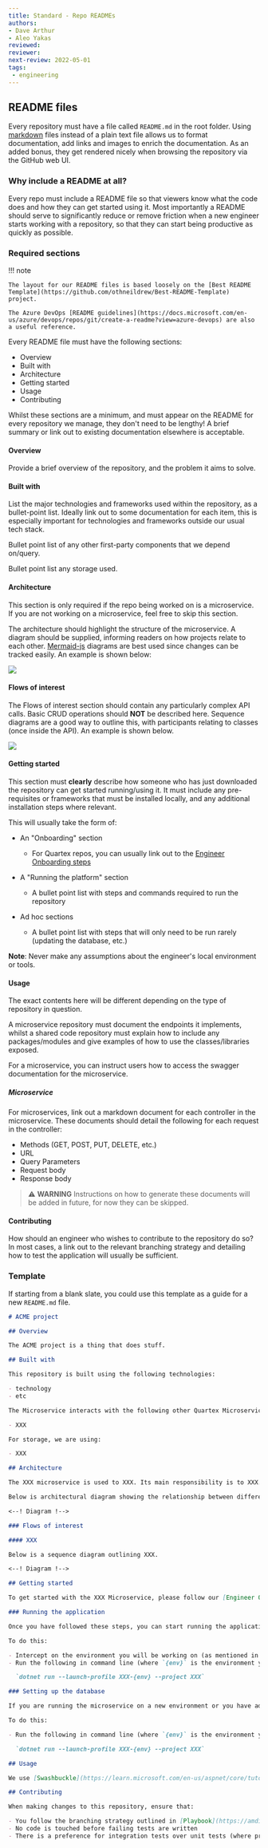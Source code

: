 ```yaml
---
title: Standard - Repo READMEs 
authors: 
- Dave Arthur
- Aleo Yakas
reviewed: 
reviewer:
next-review: 2022-05-01
tags: 
 - engineering
---
```


## README files

Every repository must have a file called `README.md` in the root folder. Using [markdown](https://docs.github.com/en/get-started/writing-on-github/getting-started-with-writing-and-formatting-on-github/basic-writing-and-formatting-syntax) files instead of a plain text file allows us to format documentation, add links and images to enrich the documentation. As an added bonus, they get rendered nicely when browsing the repository via the GitHub web UI.

### Why include a README at all?

Every repo must include a README file so that viewers know what the code does and how they can get started using it. Most importantly a README should serve to significantly reduce or remove friction when a new engineer starts working with a repository, so that they can start being productive as quickly as possible.

### Required sections

!!! note

    The layout for our README files is based loosely on the [Best README Template](https://github.com/othneildrew/Best-README-Template) project.

    The Azure DevOps [README guidelines](https://docs.microsoft.com/en-us/azure/devops/repos/git/create-a-readme?view=azure-devops) are also a useful reference.

Every README file must have the following sections:

- Overview
- Built with
- Architecture
- Getting started
- Usage
- Contributing

Whilst these sections are a minimum, and must appear on the README for every repository we manage, they don't need to be lengthy! A brief summary or link out to existing documentation elsewhere is acceptable.

#### Overview

Provide a brief overview of the repository, and the problem it aims to solve.

#### Built with

List the major technologies and frameworks used within the repository, as a bullet-point list. Ideally link out to some documentation for each item, this is especially important for technologies and frameworks outside our usual tech stack.

Bullet point list of any other first-party components that we depend on/query.

Bullet point list any storage used.

#### Architecture

This section is only required if the repo being worked on is a microservice. If you are not working on a microservice, feel free to skip this section.

The architecture should highlight the structure of the microservice. A diagram should be supplied, informing readers on how projects relate to each other. [Mermaid-js](https://mermaid-js.github.io/mermaid/#/) diagrams are best used since changes can be tracked easily. An example is shown below:

[![](https://mermaid.ink/img/pako:eNqFklFrwjAUhf9KyF4cWOdzlYJQBWGCo4M9tD5cm6uGpmlJbrcV8b8vs3EUqSwP4YT7nXtPQs48rwTykDN2NFCf2Hs8yzRziyQpTOdNFGONWqDOWxZLcFQ5f2miXY8KgmitCV2JZKXtJEHzKXPsCEutwo5jB6lU-LRarcaWTFXgVXeYkrpIruiU9YoeDL6koFM4ddl812bf5e0PZn6wvwFjQ6nuwy7qWsn8ehj29YB77xaNlZZA_810L-VVtz_Cg0kQ2TIdLT4Slzo3SJZtQMMRzfNu9r9X7NPRpk3eXlkMBHuwOGzrh3e25Teh0aDSm2CL7Xo342NeoilBCvcTzr9tMk4nLDHjoZMCTJHxTF8c19QCCJdCUmV4eABlccyhoSppdc5DMg3eIP9bPHX5AZys08M)](https://mermaid.live/edit#pako:eNqFklFrwjAUhf9KyF4cWOdzlYJQBWGCo4M9tD5cm6uGpmlJbrcV8b8vs3EUqSwP4YT7nXtPQs48rwTykDN2NFCf2Hs8yzRziyQpTOdNFGONWqDOWxZLcFQ5f2miXY8KgmitCV2JZKXtJEHzKXPsCEutwo5jB6lU-LRarcaWTFXgVXeYkrpIruiU9YoeDL6koFM4ddl812bf5e0PZn6wvwFjQ6nuwy7qWsn8ehj29YB77xaNlZZA_810L-VVtz_Cg0kQ2TIdLT4Slzo3SJZtQMMRzfNu9r9X7NPRpk3eXlkMBHuwOGzrh3e25Teh0aDSm2CL7Xo342NeoilBCvcTzr9tMk4nLDHjoZMCTJHxTF8c19QCCJdCUmV4eABlccyhoSppdc5DMg3eIP9bPHX5AZys08M)


#### Flows of interest

The Flows of interest section should contain any particularly complex API calls. Basic CRUD operations should **NOT** be described here. Sequence diagrams are a good way to outline this, with participants relating to classes (once inside the API). An example is shown below.

[![](https://mermaid.ink/img/pako:eNqNVMtuwjAQ_BXLJ4pA3HNAohQh2gsCjpEqK9kWi8RO15sWGvHvtU0ApwktOfkx4xnPWKl4olPgEWfMwEcJKoEnKd5R5LFi9isEkkxkIRSx0gAyYdgj6i87bAMmy4XbfxEZlSimWhHqLOtC7k6QNeCnTCAg1StthlQE1hZJrYzDL4L5TVItM80k2FlgzS-08QlCajekyLzG9DpdgUj_uMikkI4w2xOgEtlZxyUSqxPLpzccjsduMWLz2SZqXGpUyfQ4eq0PHFX9PuqS4Hhiu2g9uZlcxJao94c50Mq1Z6j3cML_CthTQzVrACjI8MxrxNwpGCBuSzWCb5sMzmj6rZvyZwRleLdBGx0HhNV1WQj2bypey4zYpKStRvkNvYDZNOtK75IyYIw1ttE7UHdp-XjO2YTs-_QQTGHrgv-0LhV2Ehr9-SfahF1eoHvI181noxUf8BwwFzK1P5LKwWNOW8gh5pEdpgJ3MY_V0eLKIhUEs1SSRh692UxhwEVJen1QCY8ISziD6v9QjTr-ANtLo90)](https://mermaid.live/edit#pako:eNqNVMtuwjAQ_BXLJ4pA3HNAohQh2gsCjpEqK9kWi8RO15sWGvHvtU0ApwktOfkx4xnPWKl4olPgEWfMwEcJKoEnKd5R5LFi9isEkkxkIRSx0gAyYdgj6i87bAMmy4XbfxEZlSimWhHqLOtC7k6QNeCnTCAg1StthlQE1hZJrYzDL4L5TVItM80k2FlgzS-08QlCajekyLzG9DpdgUj_uMikkI4w2xOgEtlZxyUSqxPLpzccjsduMWLz2SZqXGpUyfQ4eq0PHFX9PuqS4Hhiu2g9uZlcxJao94c50Mq1Z6j3cML_CthTQzVrACjI8MxrxNwpGCBuSzWCb5sMzmj6rZvyZwRleLdBGx0HhNV1WQj2bypey4zYpKStRvkNvYDZNOtK75IyYIw1ttE7UHdp-XjO2YTs-_QQTGHrgv-0LhV2Ehr9-SfahF1eoHvI181noxUf8BwwFzK1P5LKwWNOW8gh5pEdpgJ3MY_V0eLKIhUEs1SSRh692UxhwEVJen1QCY8ISziD6v9QjTr-ANtLo90)

#### Getting started

This section must **clearly** describe how someone who has just downloaded the repository can get started running/using it. It must include any pre-requisites or frameworks that must be installed locally, and any additional installation steps where relevant.

This will usually take the form of:

- An "Onboarding" section

  - For Quartex repos, you can usually link out to the [Engineer Onboarding steps](https://dev.azure.com/AMDigitalTech/Platform%20Development/_wiki/wikis/AMD-Technology.wiki/385/Engineer-Onboarding)

- A "Running the platform" section

    - A bullet point list with steps and commands required to run the repository

- Ad hoc sections

    - A bullet point list with steps that will only need to be run rarely (updating the database, etc.)

**Note**: Never make any assumptions about the engineer's local environment or tools.

#### Usage

The exact contents here will be different depending on the type of repository in question. 

A microservice repository must document the endpoints it implements, whilst a shared code repository must explain how to include any packages/modules and give examples of how to use the classes/libraries exposed.

For a microservice, you can instruct users how to access the swagger documentation for the microservice. 

##### Microservice

For microservices, link out a markdown document for each controller in the microservice. These documents should detail the following for each request in the controller:

- Methods (GET, POST, PUT, DELETE, etc.)
- URL 
- Query Parameters
- Request body
- Response body

> :warning: **WARNING** Instructions on how to generate these documents will be added in future, for now they can be skipped.

#### Contributing

How should an engineer who wishes to contribute to the repository do so? In most cases, a link out to the relevant branching strategy and detailing how to test the application will usually be sufficient.

### Template

If starting from a blank slate, you could use this template as a guide for a new `README.md` file.

```markdown
# ACME project

## Overview

The ACME project is a thing that does stuff.

## Built with

This repository is built using the following technologies:

- technology
- etc

The Microservice interacts with the following other Quartex Microservices:

- XXX

For storage, we are using:

- XXX

## Architecture

The XXX microservice is used to XXX. Its main responsibility is to XXX.

Below is architectural diagram showing the relationship between different projects in the microservice, as well as all external calls.

<--! Diagram !-->

### Flows of interest

#### XXX

Below is a sequence diagram outlining XXX.

<--! Diagram !-->

## Getting started

To get started with the XXX Microservice, please follow our [Engineer Onboarding steps](https://dev.azure.com/AMDigitalTech/Platform%20Development/_wiki/wikis/AMD-Technology.wiki/385/Engineer-Onboarding).

### Running the application

Once you have followed these steps, you can start running the application.

To do this:

- Intercept on the environment you will be working on (as mentioned in the Engineer Onboarding steps)
- Run the following in command line (where `{env}` is the environment you have intercepted on):

  `dotnet run --launch-profile XXX-{env} --project XXX`

### Setting up the database

If you are running the microservice on a new environment or you have added migrations, you will need to run the microservice's migrator to update the database. 

To do this:

- Run the following in command line (where `{env}` is the environment you have intercepted on):

  `dotnet run --launch-profile XXX-{env} --project XXX`

## Usage

We use [Swashbuckle](https://learn.microsoft.com/en-us/aspnet/core/tutorials/getting-started-with-swashbuckle?view=aspnetcore-6.0&tabs=visual-studio) to generate our swagger for the various endpoints in the XXX Microservice. Once the Microservice is running, you can view details of the endpoint on http://localhost:{port}/swagger/index.html (generally, it'll be http://localhost:XXX/swagger/index.html).

## Contributing

When making changes to this repository, ensure that: 

- You follow the branching strategy outlined in [Playbook](https://amdigital-co-uk.github.io/Engineering/Source-Control%2C-Versioning-%26-Branching-Strategy/#branching-strategy)
- No code is touched before failing tests are written
- There is a preference for integration tests over unit tests (where pragmatic)
```

